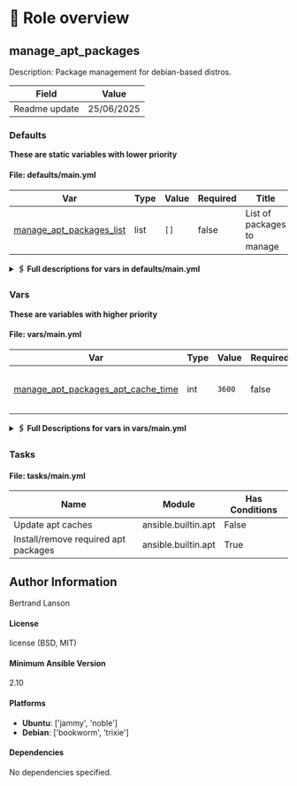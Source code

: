 <!-- DOCSIBLE START -->

# 📃 Role overview

## manage_apt_packages



Description: Package management for debian-based distros.


| Field                | Value           |
|--------------------- |-----------------|
| Readme update        | 25/06/2025 |








### Defaults

**These are static variables with lower priority**

#### File: defaults/main.yml

| Var          | Type         | Value       |Required    | Title       |
|--------------|--------------|-------------|------------|-------------|
| [manage_apt_packages_list](defaults/main.yml#L15)   | list | `[]` |    false  |  List of packages to manage |
<details>
<summary><b>🖇️ Full descriptions for vars in defaults/main.yml</b></summary>
<br>
<table>
<th>Var</th><th>Description</th>
<tr><td><b>manage_apt_packages_list</b></td><td>List of packages to manage with<br>
This list is used to install, update, or remove packages.<br>
Each item should be a dictionary with keys:<br>
- name: Name of the package (e.g., 'nginx')<br>
- version: Version to install (optional, default is 'latest')<br>
- state: Desired state of the package (e.g., 'present', 'absent', 'latest')<br>
If 'version' is not specified, the latest version will be installed.<br>
If 'state' is not specified, it defaults to 'present'.<br></td></tr>
</table>
<br>
</details>


### Vars

**These are variables with higher priority**
#### File: vars/main.yml

| Var          | Type         | Value       |Required    | Title       |
|--------------|--------------|-------------|------------|-------------|
| [manage_apt_packages_apt_cache_time](vars/main.yml#L10)   | int | `3600` |    false  |  Cache time for apt package management |
<details>
<summary><b>🖇️ Full Descriptions for vars in vars/main.yml</b></summary>
<br>
<table>
<th>Var</th><th>Description</th>
<tr><td><b>manage_apt_packages_apt_cache_time</b></td><td>Time in seconds for which the apt cache is considered valid.<br>
This is used to avoid frequent updates of the apt cache.<br>
If not specified, it defaults to 3600 seconds (1 hour).<br></td></tr>
</table>
<br>
</details>


### Tasks


#### File: tasks/main.yml

| Name | Module | Has Conditions |
| ---- | ------ | -------------- |
| Update apt caches | ansible.builtin.apt | False |
| Install/remove required apt packages | ansible.builtin.apt | True |







## Author Information
Bertrand Lanson

#### License

license (BSD, MIT)

#### Minimum Ansible Version

2.10

#### Platforms

- **Ubuntu**: ['jammy', 'noble']
- **Debian**: ['bookworm', 'trixie']


#### Dependencies

No dependencies specified.
<!-- DOCSIBLE END -->
